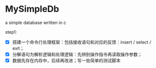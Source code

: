 # MySimpleDb
a simple database written in c

step1:
- [x] 搭建一个命令行处理框架：包括接收语句和对应的反馈：insert / select / exit；
- [x] 分解语句为解析逻辑和处理逻辑：先辨别操作指令再读取操作参数；
- [x] 数据先存在内存中，后续再改进；写一些简单的测试脚本

